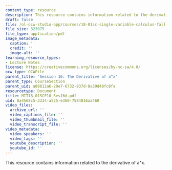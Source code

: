 ```yaml
---
content_type: resource
description: This resource contains information related to the derivative of a^x.
draft: false
file: /ol-ocw-studio-app/courses/18-01sc-single-variable-calculus-fall-2010/8a4568c53334a525e3607584816aa460_MIT18_01SCF10_Ses16d.pdf
file_size: 323975
file_type: application/pdf
image_metadata:
  caption: ''
  credit: ''
  image-alt: ''
learning_resource_types:
- Lecture Notes
license: https://creativecommons.org/licenses/by-nc-sa/4.0/
ocw_type: OCWFile
parent_title: 'Session 16: The Derivative of a^x'
parent_type: CourseSection
parent_uid: a08812a6-29e7-6732-837d-8a39d48fc8fa
resourcetype: Document
title: MIT18_01SCF10_Ses16d.pdf
uid: 8a4568c5-3334-a525-e360-7584816aa460
video_files:
  archive_url: ''
  video_captions_file: ''
  video_thumbnail_file: ''
  video_transcript_file: ''
video_metadata:
  video_speakers: ''
  video_tags: ''
  youtube_description: ''
  youtube_id: ''
---
```

This resource contains information related to the derivative of a^x.
